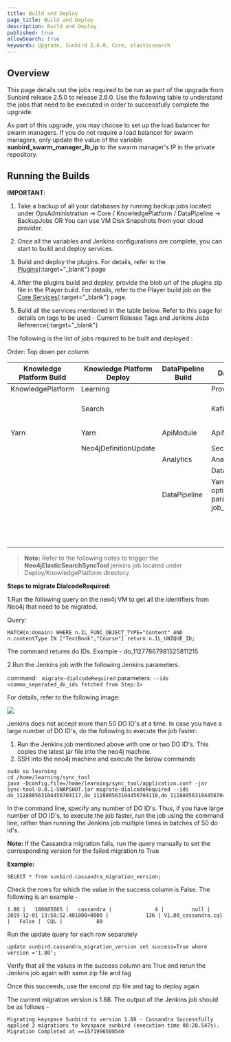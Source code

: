 ```yaml
---
title: Build and Deploy
page_title: Build and Deploy
description: Build and Deploy
published: true
allowSearch: true
keywords: Upgrade, Sunbird 2.6.0, Core, elasticsearch
---
```


## Overview

This page details out the jobs required to be run as part of the upgrade from Sunbird release 2.5.0 to release 2.6.0. Use the following table to understand the jobs that need to be executed in order to successfully complete the upgrade. 

As part of this upgrade, you may choose to set up the load balancer for swarm managers. If you do not require a load balancer for swarm managers, only update the value of the variable **sunbird_swarm_manager_lb_ip** to the swarm manager's IP in the private repository.


## Running the Builds 

**IMPORTANT**: 

1. Take a backup of all your databases by running backup jobs located under OpsAdministration → Core / KnowledgePlatform / DataPipeline → BackupJobs OR You can use VM Disk Snapshots from your cloud provider.

2. Once all the variables and Jenkins configurations are complete, you can start to build and deploy services.

3. Build and deploy the plugins. For details, refer to the  [Plugins](developer-docs/server-installation/plugins){:target="_blank"} page

4. After the plugins build and deploy, provide the blob url of the plugins zip file in the Player build. For details, refer to the Player build job on the [Core Services](developer-docs/server-installation/artifactupload-job/core-services){:target="_blank"} page.

5. Build all the services mentioned in the table below. Refer to this page for details on tags to be used - Current Release Tags and Jenkins Jobs Reference{:target="_blank"}

The following is the list of jobs required to be built and deployed :

Order: Top down per column

|Knowledge Platform Build |	Knowledge Platform Deploy |	DataPipeline Build | DataPipeline Deploy | Core Build | Core Deploy |
|-------------------------|---------------------------|--------------------|---------------------|------------|-------------|
|      KnowledgePlatform  |      Learning             |                    | Provision/AnalyticsSpark |       | OnboardAPIs |
|                         |      Search               |                    |  KafkaSetup         |            | OpsAdministration/Core/ESMapping (Provide value as `all` for job parameter indices_name)  |  
|     Yarn                |          Yarn             |	    ApiModule      |  ApiModule          | Cassandra-migration | Cassandra-migration |
|                         |    Neo4jDefinitionUpdate  |                    |  Secor              |            |    Keycloak |  
|                         | 	                        |       Analytics    |   AnalyticsApi      |   Learner  |    Learner  |  
|                         |                           |                    |   DataProducts      |    Lms     |    Lms      |  
|  |   |  DataPipeline | Yarn (Multiselect all options in the job parameter job_names_to_deploy) | Content    |   Content   |
|                         |                           |                    |                     | KnowledgeMW |  KnowledgeMW |  
|                         |                           |	                   |                     |  Cert      |   Cert      |
|                         |                           |                    |                     |  Player    |   Player    |  


> **Note:** 
Refer to the following notes to trigger the **Neo4jElasticSearchSyncTool** jenkins job located under Deploy/KnowledgePlatform directory.

**Steps to migrate DialcodeRequired:**

1.Run the following query on the neo4j VM to get all the identifiers from Neo4j that need to be migrated.

Query: 
```
MATCH(n:domain) WHERE n.IL_FUNC_OBJECT_TYPE="Content" AND n.contentType IN ["TextBook","Course"] return n.IL_UNIQUE_ID;
```
The command returns do IDs. Example - do_11277867981525811215

2.Run the Jenkins job with the following Jenkins parameters.

command: ``` migrate-dialcodeRequired```
parameters: ```--ids <comma_seperated_do_ids fetched from Step:1>```

For details, refer to the following  image:

<img src="../../images/elastic_search_tool.png">


Jenkins does not accept more than 50 DO ID's at a time. In case you have a large number of DO ID's, do the following to execute the job faster: 
1. Run the Jenkins job mentioned above with one or two DO ID's. This copies the latest jar file into the neo4j machine.
2. SSH into the neo4j machine and execute the below commands
```
sudo su learning
cd /home/learning/sync_tool
java -Dconfig.file=/home/learning/sync_tool/application.conf -jar sync-tool-0.0.1-SNAPSHOT.jar migrate-dialcodeRequired --ids do_112880563104456704117,do_112880563104456704118,do_112880563104456704119
```
In the command line, specify any number of DO ID's. Thus, if you have large number of DO ID's, to execute the job faster, run the job using the command line, rather than running the Jenkins job multiple times in batches of 50 do id's.

**Note:**
If the Cassandra migration fails, run the query manually to set the corresponding version for the failed migration to True

**Example:**

`SELECT * from sunbird.cassandra_migration_version;`

Check the rows for which the value in the success column is False. The following is an example -

`1.80 |   180685665 |   cassandra |              4 |         null | 2019-12-01 13:58:52.401000+0000 |            136 | V1.80_cassandra.cql |   False |  CQL |           80`

Run the update query for each row separately 

`update sunbird.cassandra_migration_version set success=True where version ='1.80';`

Verify that all the values in the success column are True and rerun the Jenkins job again with same zip file and tag

Once this succeeds, use the second zip file and tag to deploy again

The current migration version is 1.88. The output of the Jenkins job should be as follows -

`Migrating keyspace Sunbird to version 1.88 - Cassandra
Successfully applied 3 migrations to keyspace sunbird (execution time 00:20.547s).
Migration Completed at ==1571996508540`
